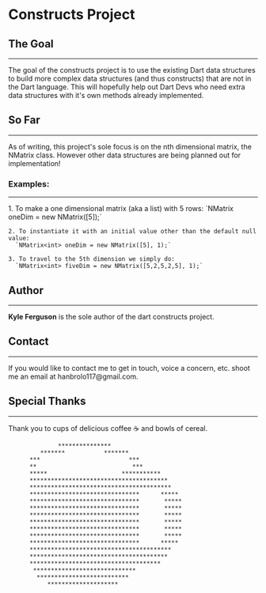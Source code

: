 <h1>Constructs Project</h1>
<h2>The Goal</h2>
<hr>
The goal of the constructs project is to use the existing Dart data structures to build more complex data structures (and thus constructs) that are not in the Dart language. This will hopefully help out Dart Devs who need extra data structures with it's own methods already implemented.

<h2>So Far</h2>
<hr>
As of writing, this project's sole focus is on the nth dimensional matrix, the NMatrix class. However other data structures are being planned out for implementation!
<h3>Examples:</h3>
<hr>
    1. To make a one dimensional matrix (aka a list) with 5 rows:
      `NMatrix<int> oneDim = new NMatrix([5]);`
    
    2. To instantiate it with an initial value other than the default null value:   
      `NMatrix<int> oneDim = new NMatrix([5], 1);`
    
    3. To travel to the 5th dimension we simply do:
      `NMatrix<int> fiveDim = new NMatrix([5,2,5,2,5], 1);`
    
<h2>Author</h2>
<hr>
<b>Kyle Ferguson</b> is the sole author of the dart constructs project.

<h2>Contact</h2>
<hr>
If you would like to contact me to get in touch, voice a concern, etc. shoot me an email at hanbrolo117@gmail.com.

<h2>Special Thanks</h2>
<hr>
Thank you to cups of delicious coffee &#9749; and bowls of cereal.

                  ***************
             *******           *******
          ***                         ***
          **                           ***
          *****                     ***********
          ***************************************
          ****************************************
          *******************************      *****
          *******************************       *****
          *******************************       *****
          *******************************       *****
          *******************************       *****
          *******************************       *****
          *******************************       *****
          *******************************      *****
          ****************************************
          ***************************************
          *************************************
           *****************************
            **************************
               ********************

